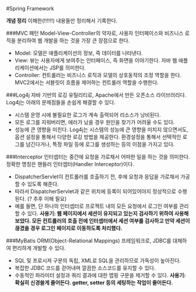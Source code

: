 #Spring Framework

**개념 정리**
이해한(!!!!!!) 내용들만 정리해서 기록한다.

###MVC 패턴
Model-View-Controller의 약자로, 사용자 인터페이스와 비즈니스 로직을 분리하여 웹 개발을 하는 것을 가장 큰 장점으로 한다. 
* Model: 모델은 애플리케이션의 정보, 즉 데이터를 나타낸다.
* View: 뷰는 사용자에게 보여주는 인터페이스, 즉 화면을 이야기한다. 자바 웹 애플리케이션에서는 JSP를 의미한다.
* Controller: 컨트롤러는 비즈니스 로직과 모델의 상호동작의 조정 역할을 한다. MVC2에서는 서블릿이 흐름을 제어하는 컨트롤러 역할을 수행한다.

###Log4j
자바 기반의 로깅 유틸리티로, Apache에서 만든 오픈소스 라이브러리다. Log4j는 아래의 문제점들을 손쉽게 해결할 수 있다.
* 시스템 운영 시에 불필요한 로그가 계속 출력되어 리소스가 낭비된다.
* 모든 로그를 지워버리면, 에러가 났을 경우 원인을 찾기가 어려울 수도 있다.
* 성능에 큰 영향을 미친다.
Log4j는 시스템의 성능에 큰 영향을 미치지 않으면서도, 옵션 설정을 통해서 다양한 로깅 방법을 제공한다. 환경설정을 통해서 선택적인 로그를 남긴다거나, 특정 파일 등에 로그를 생성하는 등의 이점을 가지고 있다.

###Interceptor
인터셉터는 중간에 요청을 가로채서 어떠한 일을 하는 것을 의미한다. 정확한 명칭은 핸들러 인터셉터(Handler Interceptor)이다. 
* DispatcherServlet이 컨트롤러를 호출하기 전, 후에 요청과 응답을 가로채서 가공할 수 있도록 해준다.
* 따라서 DispatcherServlet과 같은 위치에 등록이 되어있어야지 정상적으로 수행된다. (? 추후 이해 필요) 
* 예를 들면, 단 하나의 인터셉터로 프로젝트 내의 모든 요청에서 로그인 여부를 관리할 수 있다.
**사용기: 웹 페이지에서 세션이 유지되고 있는지 검사하기 위하여 사용해보았다. 모든 컨트롤러의 호출 전에 인터셉터에서 세션 여부를 검사하고 만약 세션이 끊겼을 경우 로그인 페이지로 이동하도록 처리했다.**

###MyBatis
ORM(Object-Relational Mappings) 프레임워크로, JDBC를 대체하여 편리하게 개발할 수 있다. 
* SQL 및 프로시져 구문의 독립, XML로 SQL을 관리하므로 가독성이 높아진다.
* 복잡한 JDBC 코드를 걷어내며 깔끔한 소스코드를 유지할 수 있다.
* 수동적인 파라미터 설정과 쿼리 결과에 대한 맵핑 구문을 제거할 수 있다.
**사용기: 확실히 신경쓸게 줄어든다. getter, setter 등의 세팅하는 작업이 줄어든다.**
